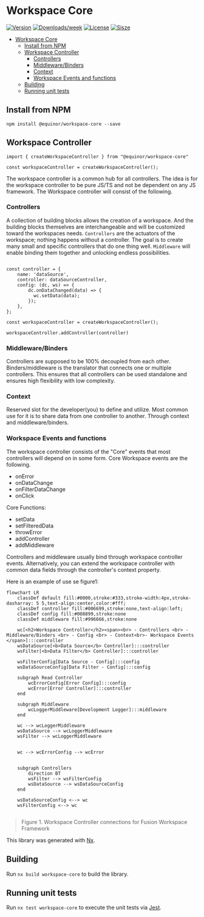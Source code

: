 # Workspace Core

[![Version](https://img.shields.io/npm/v/@equinor/workspace-core.svg)](https://npmjs.org/package/@equinor/workspace-core)
[![Downloads/week](https://img.shields.io/npm/dw/@equinor/workspace-core.svg)](https://npmjs.org/package/@equinor/workspace-core)
[![License](https://img.shields.io/npm/l/@equinor/workspace-core.svg)](https://github.com/equinor/fusion-workspace/blob/master/package.json)
[![Sisze](https://img.shields.io/bundlephobia/min/@equinor/workspace-core)](https://npmjs.org/package/@equinor/workspace-core)


- [Workspace Core](#workspace-core)
  - [Install from NPM](#install-from-npm)
  - [Workspace Controller](#workspace-controller)
    - [Controllers](#controllers)
    - [Middleware/Binders](#middlewarebinders)
    - [Context](#context)
    - [Workspace Events and functions](#workspace-events-and-functions)
  - [Building](#building)
  - [Running unit tests](#running-unit-tests)

## Install from NPM

```sh-session
npm install @equinor/workspace-core --save
```

## Workspace Controller

```TS
import { createWorkspaceController } from "@equinor/workspace-core"

const workspaceController = createWorkspaceController();
```

The workspace controller is a common hub for all controllers. The idea is for the workspace controller to be pure JS/TS and not be dependent on any JS framework. The Workspace controller will consist of the following.

### Controllers

A collection of building blocks allows the creation of a workspace. And the building blocks themselves are interchangeable and will be customized toward the workspaces needs. `Controllers` are the actuators of the workspace; nothing happens without a controller. The goal is to create many small and specific controllers that do one thing well. `Middleware` will enable binding them together and unlocking endless possibilities.

```TS

const controller = {
    name: 'dataSource',
    controller: dataSourceController,
    config: (dc, ws) => {
        dc.onDataChanged(data) => {
          wc.setData(data);
        });
    },
};

const workspaceController = createWorkspaceController();

workspaceController.addController(controller)

```

### Middleware/Binders

Controllers are supposed to be 100% decoupled from each other. Binders/middleware is the translator that connects one or multiple controllers. This ensures that all controllers can be used standalone and ensures high flexibility with low complexity.

### Context

Reserved slot for the developer(you) to define and utilize. Most common use for it is to share data from one controller to another. Through context and middleware/binders.

### Workspace Events and functions

The workspace controller consists of the "Core" events that most controllers will depend on in some form. Core Workspace events are the following.

- onError
- onDataChange
- onFilterDataChange
- onClick

Core Functions:

- setData
- setFilteredData
- throwError
- addController
- addMiddleware

Controllers and middleware usually bind through workspace controller events. Alternatively, you can extend the workspace controller with common data fields through the controller's context property.

Here is an example of use se figure1:

```mermaid
flowchart LR 
    classDef default fill:#0000,stroke:#333,stroke-width:4px,stroke-dasharray: 5 5,text-align:center,color:#fff;
    classDef controller fill:#006699,stroke:none,text-align:left;
    classDef config fill:#008899,stroke:none
    classDef middleware fill:#996666,stroke:none

    wc[<h2>Workspace Controller</h2><span><br> - Controllers <br> - Middleware/Binders <br> - Config <br> - Context<br>- Workspace Events </span>]:::controller
    wsDataSource[<b>Data Source</b> Controller]:::controller
    wsFilter[<b>Data Filter</b> Controller]:::controller

    wsFilterConfig[Data Source - Config]:::config
    wsDataSourceConfig[Data Filter - Config]:::config

    subgraph Read Controller
        wcErrorConfig[Error Config]:::config
        wcError[Error Controller]:::controller
    end

    subgraph Middleware
        wcLoggerMiddleware[Development Logger]:::middleware
    end

    wc --> wcLoggerMiddleware
    wsDataSource --> wcLoggerMiddleware
    wsFilter --> wcLoggerMiddleware
 

    wc --> wcErrorConfig --> wcError 
    

    subgraph Controllers
        direction BT
        wsFilter --> wsFilterConfig
        wsDataSource --> wsDataSourceConfig
    end

    wsDataSourceConfig <--> wc
    wsFilterConfig <--> wc     
    
```

> Figure 1. Workspace Controller connections for Fusion Workspace Framework

This library was generated with [Nx](https://nx.dev).

## Building

Run `nx build workspace-core` to build the library.

## Running unit tests

Run `nx test workspace-core` to execute the unit tests via [Jest](https://jestjs.io).
